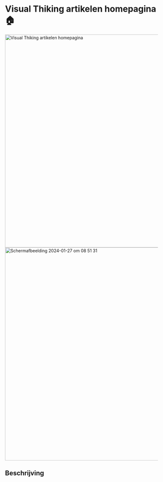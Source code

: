 # Visual Thiking artikelen homepagina 🏠

<img width="700" alt="Visual Thiking artikelen homepagina" src="https://github.com/Nazneen05x/lets-jam-webapplicatie/assets/112861261/fc99460d-5410-44b8-a991-60f4b497490a">

<img width="700" alt="Scherm­afbeelding 2024-01-27 om 08 51 31" src="https://github.com/Nazneen05x/lets-jam-webapplicatie/assets/112861261/9a87b919-3f6b-4045-baf6-de8a33fe8a4c">

## Beschrijving

